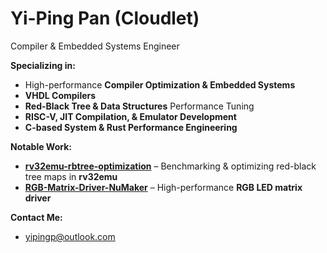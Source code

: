 # Yi-Ping Pan (Cloudlet)

Compiler & Embedded Systems Engineer

**Specializing in:**  
- High-performance **Compiler Optimization & Embedded Systems**
- **VHDL Compilers**
- **Red-Black Tree & Data Structures** Performance Tuning  
- **RISC-V, JIT Compilation, & Emulator Development**  
- **C-based System & Rust Performance Engineering**  

**Notable Work:**  
- **[rv32emu-rbtree-optimization](https://github.com/EagleTw/rv32emu-rbtree-optimization)** – Benchmarking & optimizing red-black tree maps in **rv32emu**
- **[RGB-Matrix-Driver-NuMaker](https://github.com/EagleTw/RGB-Matrix-Driver-NuMaker)** – High-performance **RGB LED matrix driver**  

**Contact Me:**
- yipingp@outlook.com
